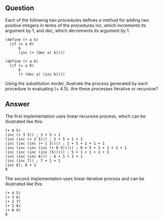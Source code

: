 ## Question

Each of the following two procedures defines a method for adding two positive integers in terms of the procedures inc,
which increments its argument by 1, and dec, which decrements its argument by 1.

```racket
(define (+ a b)
  (if (= a 0)
      b
      (inc (+ (dec a) b))))

(define (+ a b)
  (if (= a 0)
      b
      (+ (dec a) (inc b))))
```

Using the substitution model, illustrate the process generated by each procedure in evaluating (+ 4 5).
Are these processes iterative or recursive?

## Answer

The first implementation uses linear recursive process, which can be illustrated like this:

```racket
(+ 4 5)
(inc (+ 3 5)) ; 3 + 5 + 1
(inc (inc (+ 2 5))) ; 2 + 5 + 1 + 1
(inc (inc (inc (+ 1 5)))) ; 1 + 5 + 1 + 1 + 1
(inc (inc (inc (inc (+ 0 5))))) ; 0 + 5 + 1 + 1 + 1 + 1
(inc (inc (inc (inc (5))))) ; 5 + 1 + 1 + 1 + 1
(inc (inc (inc 6))) ; 6 + 1 + 1 + 1
(inc (inc 7)) ; 7 + 1 + 1
(inc 8); 8 + 1
9
```

The second implementation uses linear iterative process and can be illustrated like this:

```racket
(+ 4 5)
(+ 3 6)
(+ 2 7)
(+ 1 8)
(+ 0 9)
9
```
